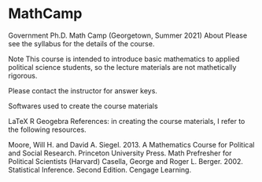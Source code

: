 # MathCamp
Government Ph.D. Math Camp (Georgetown, Summer 2021)
About
Please see the syllabus for the details of the course.

Note
This course is intended to introduce basic mathematics to applied political science students, so the lecture materials are not mathetically rigorous.

Please contact the instructor for answer keys.

Softwares used to create the course materials

LaTeX
R
Geogebra
References: in creating the course materials, I refer to the following resources.

Moore, Will H. and David A. Siegel. 2013. A Mathematics Course for Political and Social Research. Princeton University Press.
Math Prefresher for Political Scientists (Harvard)
Casella, George and Roger L. Berger. 2002. Statistical Inference. Second Edition. Cengage Learning.
